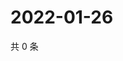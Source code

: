 # 2022-01-26

共 0 条

<!-- BEGIN WEIBO -->
<!-- 最后更新时间 Wed Jan 26 2022 16:16:30 GMT+0800 (China Standard Time) -->

<!-- END WEIBO -->
